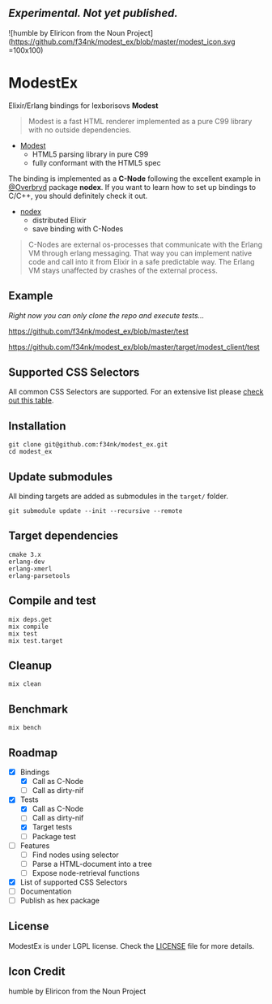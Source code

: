 ## *Experimental. Not yet published.*

![humble by Eliricon from the Noun Project](https://github.com/f34nk/modest_ex/blob/master/modest_icon.svg =100x100)

# ModestEx

Elixir/Erlang bindings for lexborisovs **Modest**

>Modest is a fast HTML renderer implemented as a pure C99 library with no outside dependencies.

- [Modest](https://github.com/lexborisov/Modest)
	- HTML5 parsing library in pure C99
	- fully conformant with the HTML5 spec

The binding is implemented as a **C-Node** following the excellent example in [@Overbryd](https://github.com/Overbryd/nodex) package **nodex**. If you want to learn how to set up bindings to C/C++, you should definitely check it out.

- [nodex](https://github.com/Overbryd/nodex)
	- distributed Elixir
	- save binding with C-Nodes

>C-Nodes are external os-processes that communicate with the Erlang VM through erlang messaging. That way you can implement native code and call into it from Elixir in a safe predictable way. The Erlang VM stays unaffected by crashes of the external process.

## Example

*Right now you can only clone the repo and execute tests...*

https://github.com/f34nk/modest_ex/blob/master/test

https://github.com/f34nk/modest_ex/blob/master/target/modest_client/test

## Supported CSS Selectors

All common CSS Selectors are supported. For an extensive list please [check out this table](https://github.com/f34nk/modest_ex/blob/master/SELECTORS.md).

## Installation

	git clone git@github.com:f34nk/modest_ex.git
	cd modest_ex

<!-- If [available in Hex](https://hex.pm/docs/publish), the package can be installed
by adding `gumbo_query_ex` to your list of dependencies in `mix.exs`:

```elixir
def deps do
  [
    {:modest_ex, "~> 0.1.0"}
  ]
end
```

Documentation can be generated with [ExDoc](https://github.com/elixir-lang/ex_doc)
and published on [HexDocs](https://hexdocs.pm). Once published, the docs can
be found at [https://hexdocs.pm/gumbo_query_ex](https://hexdocs.pm/gumbo_query_ex).
 -->

## Update submodules

All binding targets are added as submodules in the `target/` folder.

	git submodule update --init --recursive --remote

## Target dependencies

	cmake 3.x
	erlang-dev
	erlang-xmerl
	erlang-parsetools
<!--
	libtool (GNU libtool) 2.x
	g++ version 5.x -->

## Compile and test

	mix deps.get
	mix compile
	mix test
	mix test.target

## Cleanup

	mix clean

## Benchmark

	mix bench

## Roadmap

- [x] Bindings
	- [x] Call as C-Node
	- [ ] Call as dirty-nif
- [x] Tests
	- [x] Call as C-Node
	- [ ] Call as dirty-nif
	- [X] Target tests
	- [ ] Package test
- [ ] Features
	- [ ] Find nodes using selector
	- [ ] Parse a HTML-document into a tree
	- [ ] Expose node-retrieval functions
- [x] List of supported CSS Selectors
- [ ] Documentation
- [ ] Publish as hex package

## License

ModestEx is under LGPL license. Check the [LICENSE](https://github.com/f34nk/modest_ex/blob/master/LICENSE) file for more details.


## Icon Credit

humble by Eliricon from the Noun Project